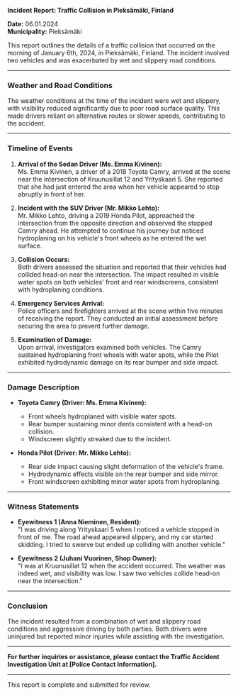 

**Incident Report: Traffic Collision in Pieksämäki, Finland**

**Date:** 06.01.2024  
**Municipality:** Pieksämäki  

This report outlines the details of a traffic collision that occurred on the morning of January 6th, 2024, in Pieksämäki, Finland. The incident involved two vehicles and was exacerbated by wet and slippery road conditions.

---

### **Weather and Road Conditions**
The weather conditions at the time of the incident were wet and slippery, with visibility reduced significantly due to poor road surface quality. This made drivers reliant on alternative routes or slower speeds, contributing to the accident.

---

### **Timeline of Events**

1. **Arrival of the Sedan Driver (Ms. Emma Kivinen):**  
   Ms. Emma Kivinen, a driver of a 2018 Toyota Camry, arrived at the scene near the intersection of Kruunusillat 12 and Yrityskaari 5. She reported that she had just entered the area when her vehicle appeared to stop abruptly in front of her.

2. **Incident with the SUV Driver (Mr. Mikko Lehto):**  
   Mr. Mikko Lehto, driving a 2019 Honda Pilot, approached the intersection from the opposite direction and observed the stopped Camry ahead. He attempted to continue his journey but noticed hydroplaning on his vehicle's front wheels as he entered the wet surface.

3. **Collision Occurs:**  
   Both drivers assessed the situation and reported that their vehicles had collided head-on near the intersection. The impact resulted in visible water spots on both vehicles' front and rear windscreens, consistent with hydroplaning conditions.

4. **Emergency Services Arrival:**  
   Police officers and firefighters arrived at the scene within five minutes of receiving the report. They conducted an initial assessment before securing the area to prevent further damage.

5. **Examination of Damage:**  
   Upon arrival, investigators examined both vehicles. The Camry sustained hydroplaning front wheels with water spots, while the Pilot exhibited hydrodynamic damage on its rear bumper and side impact.

---

### **Damage Description**

- **Toyota Camry (Driver: Ms. Emma Kivinen):**  
  - Front wheels hydroplaned with visible water spots.
  - Rear bumper sustaining minor dents consistent with a head-on collision.
  - Windscreen slightly streaked due to the incident.

- **Honda Pilot (Driver: Mr. Mikko Lehto):**  
  - Rear side impact causing slight deformation of the vehicle's frame.
  - Hydrodynamic effects visible on the rear bumper and side mirror.
  - Front windscreen exhibiting minor water spots from hydroplaning.

---

### **Witness Statements**

- **Eyewitness 1 (Anna Nieminen, Resident):**  
  "I was driving along Yrityskaari 5 when I noticed a vehicle stopped in front of me. The road ahead appeared slippery, and my car started skidding. I tried to swerve but ended up colliding with another vehicle."

- **Eyewitness 2 (Juhani Vuorinen, Shop Owner):**  
  "I was at Kruunusillat 12 when the accident occurred. The weather was indeed wet, and visibility was low. I saw two vehicles collide head-on near the intersection."

---

### **Conclusion**

The incident resulted from a combination of wet and slippery road conditions and aggressive driving by both parties. Both drivers were uninjured but reported minor injuries while assisting with the investigation.

---

**For further inquiries or assistance, please contact the Traffic Accident Investigation Unit at [Police Contact Information].**

--- 

This report is complete and submitted for review.